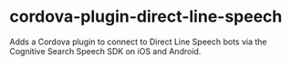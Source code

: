 # cordova-plugin-direct-line-speech
Adds a Cordova plugin to connect to Direct Line Speech bots via the Cognitive Search Speech SDK on iOS and Android.
